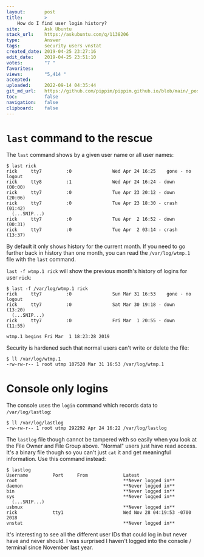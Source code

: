 ```yaml
---
layout:       post
title:        >
    How do I find user login history?
site:         Ask Ubuntu
stack_url:    https://askubuntu.com/q/1138206
type:         Answer
tags:         security users vnstat
created_date: 2019-04-25 23:27:16
edit_date:    2019-04-25 23:51:10
votes:        "7 "
favorites:    
views:        "5,414 "
accepted:     
uploaded:     2022-09-14 04:35:44
git_md_url:   https://github.com/pippim/pippim.github.io/blob/main/_posts/2019/2019-04-25-How-do-I-find-user-login-history_.md
toc:          false
navigation:   false
clipboard:    false
---
```


# `last` command to the rescue

The `last` command shows by a given user name or all user names:

``` 
$ last rick
rick     tty7         :0               Wed Apr 24 16:25    gone - no logout
rick     tty8         :1               Wed Apr 24 16:24 - down   (00:00)
rick     tty7         :0               Tue Apr 23 20:12 - down   (20:06)
rick     tty7         :0               Tue Apr 23 18:30 - crash  (01:42)
  (...SNIP...)
rick     tty7         :0               Tue Apr  2 16:52 - down   (00:31)
rick     tty7         :0               Tue Apr  2 03:14 - crash  (13:37)
```

By default it only shows history for the current month. If you need to go further back in history than one month, you can read the `/var/log/wtmp.1` file with the `last` command.

`last -f wtmp.1 rick` will show the previous month's history of logins for user `rick`:

``` 
$ last -f /var/log/wtmp.1 rick
rick     tty7         :0               Sun Mar 31 16:53    gone - no logout
rick     tty7         :0               Sat Mar 30 19:18 - down   (13:20)
  (...SNIP...)
rick     tty7         :0               Fri Mar  1 20:55 - down   (11:55)

wtmp.1 begins Fri Mar  1 18:23:28 2019
```


Security is hardened such that normal users can't write or delete the file:

``` 
$ ll /var/log/wtmp.1
-rw-rw-r-- 1 root utmp 107520 Mar 31 16:53 /var/log/wtmp.1
```

# Console only logins

The console uses the `login` command which records data to `/var/log/lastlog`:

``` 
$ ll /var/log/lastlog
-rw-rw-r-- 1 root utmp 292292 Apr 24 16:22 /var/log/lastlog
```

The `lastlog` file though cannot be tampered with so easily when you look at the File Owner and File Group above. "Normal" users just have read access. It's a binary file though so you can't just `cat` it and get meaningful information. Use this command instead:

``` 
$ lastlog
Username         Port     From             Latest
root                                       **Never logged in**
daemon                                     **Never logged in**
bin                                        **Never logged in**
sys                                        **Never logged in**
  (...SNIP...)
usbmux                                     **Never logged in**
rick             tty1                      Wed Nov 28 04:19:53 -0700 2018
vnstat                                     **Never logged in**
```

It's interesting to see all the different user IDs that could log in but never have and never should. I was surprised I haven't logged into the console / terminal since November last year.




